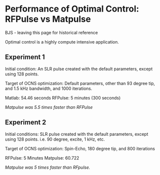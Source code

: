 # Performance of Optimal Control: RFPulse vs Matpulse
BJS - leaving this page for historical reference

Optimal control is a highly compute intensive application.

## Experiment 1
Initial condition:
An SLR pulse created with the default parameters, except using 128 points.

Target of OCNS optimization: 
Default parameters, other than 93 degree tip, and 1.5 kHz bandwidth, and 1000 iterations.

Matlab: 54.46 seconds
RFPulse: 5 minutes (300 seconds)

*Matpulse was 5.5 times faster than RFPulse*


## Experiment 2
Initial conditions:
SLR pulse created with the default parameters, except using 128 points.
i.e. 90 degree, excite, 1 kHz, etc.

Target of OCNS optimization:
Spin-Echo, 180 degree tip, and 800 iterations


RFPulse: 5 Minutes
Matpulse: 60.722

*Matpulse was 5 times faster than RFpulse.*